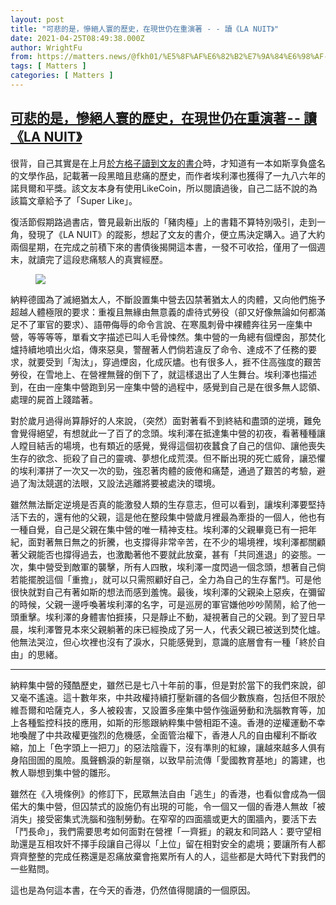 ```yaml
---
layout: post
title: "可悲的是，慘絕人寰的歷史，在現世仍在重演著 - - 讀《LA NUIT》"
date: 2021-04-25T08:49:38.000Z
author: WrightFu
from: https://matters.news/@fkh01/%E5%8F%AF%E6%82%B2%E7%9A%84%E6%98%AF-%E6%85%98%E7%B5%95%E4%BA%BA%E5%AF%B0%E7%9A%84%E6%AD%B7%E5%8F%B2-%E5%9C%A8%E7%8F%BE%E4%B8%96%E4%BB%8D%E5%9C%A8%E9%87%8D%E6%BC%94%E8%91%97-%E8%AE%80-la-nuit-bafyreidyybz7gvylvc5gnl6xq3n6isy6wx7fnhfwow2ezgtzo4jkvz4k5e
tags: [ Matters ]
categories: [ Matters ]
---
```

<!--1619340578000-->
[可悲的是，慘絕人寰的歷史，在現世仍在重演著 - - 讀《LA NUIT》](https://matters.news/@fkh01/%E5%8F%AF%E6%82%B2%E7%9A%84%E6%98%AF-%E6%85%98%E7%B5%95%E4%BA%BA%E5%AF%B0%E7%9A%84%E6%AD%B7%E5%8F%B2-%E5%9C%A8%E7%8F%BE%E4%B8%96%E4%BB%8D%E5%9C%A8%E9%87%8D%E6%BC%94%E8%91%97-%E8%AE%80-la-nuit-bafyreidyybz7gvylvc5gnl6xq3n6isy6wx7fnhfwow2ezgtzo4jkvz4k5e)
------

<div>
<p>很背，自己其實是在上月<a href="https://vocus.cc/article/605c9cb6fd89780001f0964d" target="_blank">於方格子讀到文友的書介</a>時，才知道有一本如斯享負盛名的文學作品，記載著一段黑暗且悲痛的歷史，而作者埃利澤也獲得了一九八六年的諾貝爾和平獎。該文友本身有使用LikeCoin，所以閱讀過後，自己二話不說的為該篇文章給予了「Super Like」。</p><p>復活節假期路過書店，瞥見最新出版的「豬肉檯」上的書籍不算特別吸引，走到一角，發現了《LA NUIT》的蹤影，想起了文友的書介，便立馬決定購入。過了大約兩個星期，在完成之前積下來的書債後揭開這本書，一發不可收拾，僅用了一個週末，就讀完了這段悲痛駭人的真實經歷。</p><figure class="image"><img src="https://assets.matters.news/embed/0e35ba44-45e4-46ae-83bf-f037e41fc01c.jpeg" data-asset-id="0e35ba44-45e4-46ae-83bf-f037e41fc01c" referrerpolicy="no-referrer"><figcaption><span></span></figcaption></figure><p>納粹德國為了滅絕猶太人，不斷設置集中營去囚禁著猶太人的肉體，又向他們施予超越人體極限的要求：重複且無緣由無意義的虐待式勞役（卻又好像無論如何都滿足不了軍官的要求）、語帶侮辱的命令言說、在寒風刺骨中裸體奔往另一座集中營，等等等等，單看文字描述已叫人毛骨悚然。集中營的一角總有個煙囪，那焚化爐持續地噴出火焰，傳來惡臭，警醒著人們倘若違反了命令、達成不了任務的要求，就要受到「淘汰」，穿過煙囪，化成灰燼。也有很多人，捱不住高強度的艱苦勞役，在雪地上、在營裡無聲的倒下了，就這樣退出了人生舞台。埃利澤也描述到，在由一座集中營跑到另一座集中營的過程中，感覺到自己是在很多無人認領、處理的屍首上踐踏著。</p><p>對於歲月過得尚算靜好的人來說，（突然）面對著看不到終結和盡頭的逆境，難免會覺得絕望，有想就此一了百了的念頭。埃利澤在抵達集中營的初夜，看著種種讓人瞠目結舌的場境，也有類近的感覺，覺得這個初夜蠶食了自己的信仰、讓他喪失生存的欲念、扼殺了自己的靈魂、夢想化成荒漠。但不斷出現的死亡威脅，讓恐懼的埃利澤拼了一次又一次的勁，強忍著肉體的疲倦和痛楚，通過了艱苦的考驗，避過了淘汰競選的法眼，又設法逃離將要被處決的環境。</p><p>雖然無法斷定逆境是否真的能激發人類的生存意志，但可以看到，讓埃利澤要堅持活下去的，還有他的父親，這是他在整段集中營歲月裡最為牽掛的一個人，他也有一種自覺，自己是父親在集中營的唯一精神支柱。埃利澤的父親畢竟已有一把年紀，面對著無日無之的折騰，也支撐得非常辛苦，在不少的場境裡，埃利澤都關顧著父親能否也撐得過去，也激勵著他不要就此放棄，甚有「共同進退」的姿態。一次，集中營受到敵軍的襲擊，所有人四散，埃利澤一度閃過一個念頭，想著自己倘若能擺脫這個「重擔」，就可以只需照顧好自己，全力為自己的生存奮鬥。可是他很快就對自己有著如斯的想法而感到羞愧。最後，埃利澤的父親染上惡疾，在彌留的時候，父親一邊呼喚著埃利澤的名字，可是巡房的軍官嫌他吵吵鬧鬧，給了他一頭重擊。埃利澤的身體害怕捱揍，只是靜止不動，凝視著自己的父親。到了翌日早晨，埃利澤瞥見本來父親躺著的床已經換成了另一人，代表父親已被送到焚化爐。他無法哭泣，但心坎裡也沒有了淚水，只能感覺到，意識的底層會有一種「終於自由」的思緒。</p><hr><p>納粹集中營的殘酷歷史，雖然已是七八十年前的事，但是對於當下的我們來說，卻又毫不遙遠。這十數年來，中共政權持續打壓新疆的各個少數族裔，包括但不限於維吾爾和哈薩克人，多人被殺害，又設置多座集中營作強逼勞動和洗腦教育等，加上各種監控科技的應用，如斯的形態跟納粹集中營相距不遠。香港的逆權運動不幸地喚醒了中共政權更強烈的危機感，全面管治權下，香港人凡的自由權利不斷收縮，加上「色字頭上一把刀」的惡法陰霾下，沒有準則的紅線，讓越來越多人俱有身陷囹圄的風險。風聲鶴淚的新屋嶺，以致早前流傳「愛國教育基地」的籌建，也教人聯想到集中營的雛形。</p><p>雖然在《入境條例》的修訂下，民眾無法自由「逃生」的香港，也看似會成為一個偌大的集中營，但囚禁式的設施仍有出現的可能，令一個又一個的香港人無故「被消失」接受密集式洗腦和強制勞動。在窄窄的四面牆或更大的圍牆內，要活下去「鬥長命」，我們需要思考如何面對在營裡「一齊捱」的親友和同路人：要守望相助還是互相攻奸不擇手段讓自己得以「上位」留在相對安全的處境；要讓所有人都齊齊整整的完成任務還是忍痛放棄會拖累所有人的人，這些都是大時代下對我們的一些黠問。</p><p>這也是為何這本書，在今天的香港，仍然值得閱讀的一個原因。</p>
</div>
